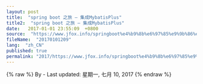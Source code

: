 ```yaml
---
layout: post
title:  "spring boot 之旅 – 集成MybatisPlus"
title2:  "spring boot 之旅 – 集成MybatisPlus"
date:   2017-01-01 23:55:09  +0800
source:  "https://www.jfox.info/springboot%e4%b9%8b%e6%97%85%e9%9b%86%e6%88%90mybatisplus.html"
fileName:  "20170101209"
lang:  "zh_CN"
published: true
permalink: "2017/https://www.jfox.info/springboot%e4%b9%8b%e6%97%85%e9%9b%86%e6%88%90mybatisplus.html"
---
```

{% raw %}
By  - Last updated: 星期一, 七月 10, 2017
{% endraw %}
